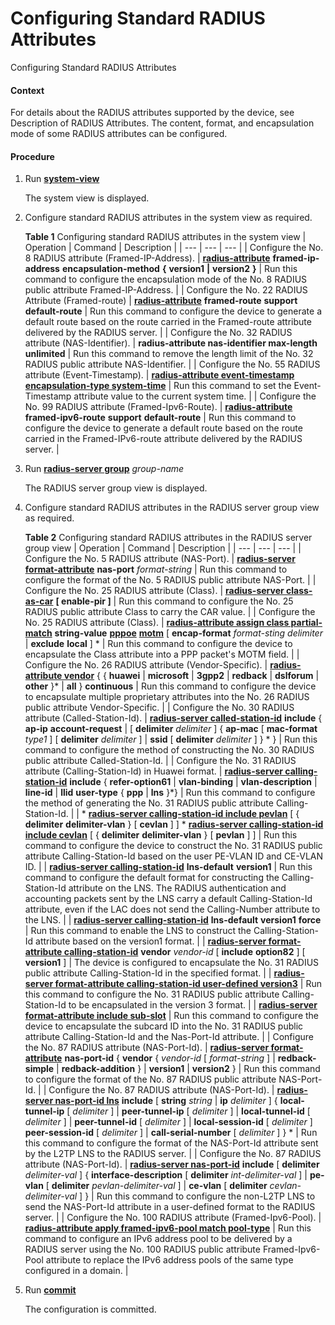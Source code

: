 Configuring Standard RADIUS Attributes
======================================

Configuring Standard RADIUS Attributes

#### Context

For details about the RADIUS attributes supported by the device, see Description of RADIUS Attributes. The content, format, and encapsulation mode of some RADIUS attributes can be configured.


#### Procedure

1. Run [**system-view**](cmdqueryname=system-view)
   
   
   
   The system view is displayed.
2. Configure standard RADIUS attributes in the system view as required.
   
   
   
   **Table 1** Configuring standard RADIUS attributes in the system view
   | Operation | Command | Description |
   | --- | --- | --- |
   | Configure the No. 8 RADIUS attribute (Framed-IP-Address). | **[**radius-attribute**](cmdqueryname=radius-attribute)** **framed-ip-address** ****encapsulation-method**** **{** **version1** **|** **version2** **}** | Run this command to configure the encapsulation mode of the No. 8 RADIUS public attribute Framed-IP-Address. |
   | Configure the No. 22 RADIUS Attribute (Framed-route) | **[**radius-attribute**](cmdqueryname=radius-attribute+framed-route+support+default-route)** **framed-route** **support** **default-route** | Run this command to configure the device to generate a default route based on the route carried in the Framed-route attribute delivered by the RADIUS server. |
   | Configure the No. 32 RADIUS attribute (NAS-Identifier). | **radius-attribute nas-identifier max-length unlimited** | Run this command to remove the length limit of the No. 32 RADIUS public attribute NAS-Identifier. |
   | Configure the No. 55 RADIUS attribute (Event-Timestamp). | **[**radius-attribute event-timestamp encapsulation-type system-time**](cmdqueryname=radius-attribute+event-timestamp+encapsulation-type+system-time)** | Run this command to set the Event-Timestamp attribute value to the current system time. |
   | Configure the No. 99 RADIUS attribute (Framed-Ipv6-Route). | **[**radius-attribute**](cmdqueryname=radius-attribute+framed-route+support+default-route)** **framed-ipv6-route** **support** **default-route** | Run this command to configure the device to generate a default route based on the route carried in the Framed-IPv6-route attribute delivered by the RADIUS server. |
3. Run [**radius-server group**](cmdqueryname=radius-server+group) *group-name*
   
   
   
   The RADIUS server group view is displayed.
4. Configure standard RADIUS attributes in the RADIUS server group view as required.
   
   
   
   **Table 2** Configuring standard RADIUS attributes in the RADIUS server group view
   | Operation | Command | Description |
   | --- | --- | --- |
   | Configure the No. 5 RADIUS attribute (NAS-Port). | [**radius-server format-attribute**](cmdqueryname=radius-server+format-attribute) **nas-port** *format-string* | Run this command to configure the format of the No. 5 RADIUS public attribute NAS-Port. |
   | Configure the No. 25 RADIUS attribute (Class). | [**radius-server class-as-car**](cmdqueryname=radius-server+class-as-car) **[ enable-pir ]** | Run this command to configure the No. 25 RADIUS public attribute Class to carry the CAR value. |
   | Configure the No. 25 RADIUS attribute (Class). | **[**radius-attribute assign class partial-match**](cmdqueryname=radius-attribute+assign+class+partial-match)** **string-value** **[**pppoe**](cmdqueryname=pppoe)** **[**motm**](cmdqueryname=motm)** [ ****encap-format**** **format-sting* *delimiter**  | ****exclude**** ****local**** ] \* | Run this command to configure the device to encapsulate the Class attribute into a PPP packet's MOTM field. |
   | Configure the No. 26 RADIUS attribute (Vendor-Specific). | [**radius-attribute vendor**](cmdqueryname=radius-attribute+vendor) { { **huawei** | **microsoft** | **3gpp2** | **redback** | **dslforum** | **other** }\* | **all** } **continuous** | Run this command to configure the device to encapsulate multiple proprietary attributes into the No. 26 RADIUS public attribute Vendor-Specific. |
   | Configure the No. 30 RADIUS attribute (Called-Station-Id). | [**radius-server called-station-id**](cmdqueryname=radius-server+called-station-id) **include** { **ap-ip** **account-request**  | [ **delimiter** *delimiter* ] { **ap-mac** [ **mac-format** *type1* ] [ **delimiter** *delimiter* ] | **ssid** [ **delimiter** *delimiter* ] } \* } | Run this command to configure the method of constructing the No. 30 RADIUS public attribute Called-Station-Id. |
   | Configure the No. 31 RADIUS attribute (Calling-Station-Id) in Huawei format. | [**radius-server calling-station-id**](cmdqueryname=radius-server+calling-station-id) **include** { **refer-option61** | **vlan-binding** | **vlan-description** | **line-id** | **llid** **user-type** { **ppp** | **lns** }\*} | Run this command to configure the method of generating the No. 31 RADIUS public attribute Calling-Station-Id. |
   | * [**radius-server calling-station-id include pevlan**](cmdqueryname=radius-server+calling-station-id+include+pevlan) [ { **delimiter** **delimiter-vlan** } [ **cevlan** ] ] * [**radius-server calling-station-id include cevlan**](cmdqueryname=radius-server+calling-station-id+include+cevlan) [ { **delimiter** **delimiter-vlan** } [ **pevlan** ] ] | Run this command to configure the device to construct the No. 31 RADIUS public attribute Calling-Station-Id based on the user PE-VLAN ID and CE-VLAN ID. |
   | [**radius-server calling-station-id**](cmdqueryname=radius-server+calling-station-id) **lns-default** **version1** | Run this command to configure the default format for constructing the Calling-Station-Id attribute on the LNS. The RADIUS authentication and accounting packets sent by the LNS carry a default Calling-Station-Id attribute, even if the LAC does not send the Calling-Number attribute to the LNS. |
   | [**radius-server calling-station-id**](cmdqueryname=radius-server+calling-station-id) **lns-default** **version1** **force** | Run this command to enable the LNS to construct the Calling-Station-Id attribute based on the version1 format. |
   | [**radius-server format-attribute calling-station-id**](cmdqueryname=radius-server+format-attribute+calling-station-id) **vendor** *vendor-id* [ **include** **option82** ] [ **version1** ] | The device is configured to encapsulate the No. 31 RADIUS public attribute Calling-Station-Id in the specified format. |
   | [**radius-server format-attribute calling-station-id user-defined version3**](cmdqueryname=radius-server+format-attribute+calling-station-id+user-defined+version3) | Run this command to configure the No. 31 RADIUS public attribute Calling-Station-Id to be encapsulated in the version 3 format. |
   | [**radius-server format-attribute include sub-slot**](cmdqueryname=radius-server+format-attribute+include+sub-slot) | Run this command to configure the device to encapsulate the subcard ID into the No. 31 RADIUS public attribute Calling-Station-Id and the Nas-Port-Id attribute. |
   | Configure the No. 87 RADIUS attribute (NAS-Port-Id). | [**radius-server format-attribute**](cmdqueryname=radius-server+format-attribute) **nas-port-id** { **vendor** { *vendor-id* [ *format-string* ] | **redback-simple** | **redback-addition** } | **version1** | **version2** } | Run this command to configure the format of the No. 87 RADIUS public attribute NAS-Port-Id. |
   | Configure the No. 87 RADIUS attribute (NAS-Port-Id). | [**radius-server nas-port-id lns**](cmdqueryname=radius-server+nas-port-id+lns) **include** [ **string** *string* | **ip** *delimiter* ] { **local-tunnel-ip** [ *delimiter* ] | **peer-tunnel-ip** [ *delimiter* ] | **local-tunnel-id** [ *delimiter* ] | **peer-tunnel-id** [ *delimiter* ] | **local-session-id** [ *delimiter* ] **peer-session-id** [ *delimiter* ] | **call-serial-number** [ *delimiter* ] } \* | Run this command to configure the format of the NAS-Port-Id attribute sent by the L2TP LNS to the RADIUS server. |
   | Configure the No. 87 RADIUS attribute (NAS-Port-Id). | [**radius-server nas-port-id**](cmdqueryname=radius-server+nas-port-id) **include** [ **delimiter** *delimiter-val* ] { **interface-description** [ **delimiter** *int-delimiter-val* ] | **pe-vlan** [ **delimiter** *pevlan-delimiter-val* ] | **ce-vlan** [ **delimiter** *cevlan-delimiter-val* ] } | Run this command to configure the non-L2TP LNS to send the NAS-Port-Id attribute in a user-defined format to the RADIUS server. |
   | Configure the No. 100 RADIUS attribute (Framed-Ipv6-Pool). | [**radius-attribute apply framed-ipv6-pool match pool-type**](cmdqueryname=radius-attribute+apply+framed-ipv6-pool+match+pool-type) | Run this command to configure an IPv6 address pool to be delivered by a RADIUS server using the No. 100 RADIUS public attribute Framed-Ipv6-Pool attribute to replace the IPv6 address pools of the same type configured in a domain. |
5. Run [**commit**](cmdqueryname=commit)
   
   
   
   The configuration is committed.